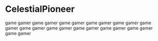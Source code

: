 # CelestialPioneer
 game gamer game gamer game gamer game gamer game gamer game gamer game gamer game gamer game gamer game gamer game gamer game gamer

